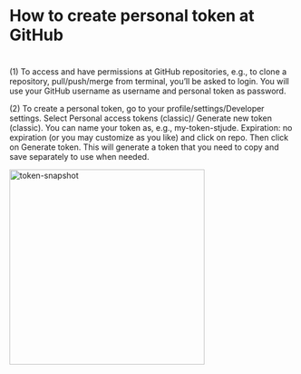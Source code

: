 # ##############################################################################
# How to create personal token at GitHub #######################################
# ##############################################################################

(1)	To access and have permissions at GitHub repositories, e.g., to clone a repository, pull/push/merge from terminal, you’ll be asked to login. You will use your GitHub username as username and personal token as password.

(2) To create a personal token, go to your profile/settings/Developer settings. Select Personal access tokens (classic)/ Generate new token (classic). You can name your token as, e.g., my-token-stjude. Expiration: no expiration (or you may customize as you like) and click on repo. Then click on Generate token. This will generate a token that you need to copy and save separately to use when needed.

<img width="344" alt="token-snapshot" src="https://github.com/user-attachments/assets/180b1e5d-afd6-44a3-8886-e22894f33c3e">
